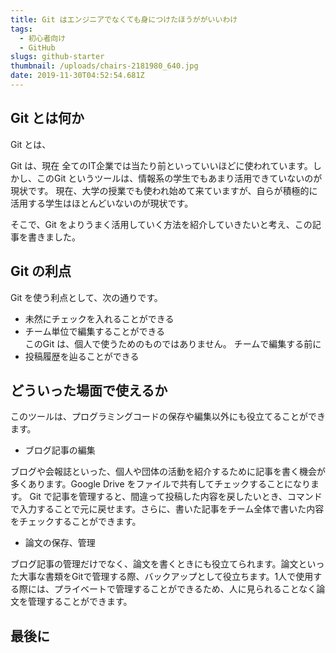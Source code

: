 ```yaml
---
title: Git はエンジニアでなくても身につけたほうががいいわけ
tags:
  - 初心者向け
  - GitHub
slugs: github-starter
thumbnail: /uploads/chairs-2181980_640.jpg
date: 2019-11-30T04:52:54.681Z
---
```

## Git とは何か

Git とは、

Git は、現在 全てのIT企業では当たり前といっていいほどに使われています。しかし、このGit というツールは、情報系の学生でもあまり活用できていないのが現状です。 現在、大学の授業でも使われ始めて来ていますが、自らが積極的に活用する学生はほとんどいないのが現状です。

そこで、Git をよりうまく活用していく方法を紹介していきたいと考え、この記事を書きました。

## Git の利点

Git を使う利点として、次の通りです。

* 未然にチェックを入れることができる  
* チーム単位で編集することができる\
  このGit は、個人で使うためのものではありません。 チームで編集する前に
* 投稿履歴を辿ることができる

## どういった場面で使えるか

このツールは、プログラミングコードの保存や編集以外にも役立てることができます。

* ブログ記事の編集

ブログや会報誌といった、個人や団体の活動を紹介するために記事を書く機会が多くあります。Google Drive をファイルで共有してチェックすることになります。 Git で記事を管理すると、間違って投稿した内容を戻したいとき、コマンドで入力することで元に戻せます。さらに、書いた記事をチーム全体で書いた内容をチェックすることができます。

* 論文の保存、管理

ブログ記事の管理だけでなく、論文を書くときにも役立てられます。論文といった大事な書類をGitで管理する際、バックアップとして役立ちます。1人で使用する際には、プライベートで管理することができるため、人に見られることなく論文を管理することができます。

## 最後に
